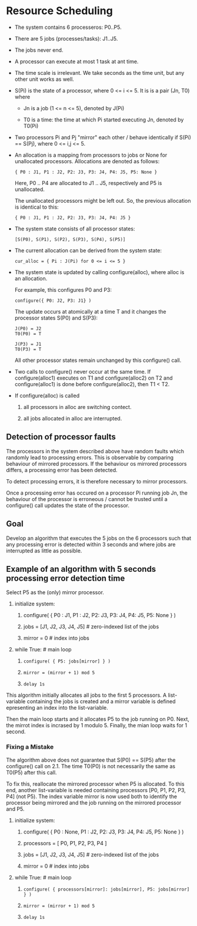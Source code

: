 # Resource Scheduling

- The system contains 6 processeros: P0..P5.

- There are 5 jobs (processes/tasks): J1..J5.

- The jobs never end.

- A processor can execute at most 1 task at ant time.

- The time scale is irrelevant. We take seconds as the time unit, but
  any other unit works as well.

- S(Pi) is the state of a processor, where 0 <= i <= 5. It is
  is a pair (Jn, T0) where

  - Jn is a job (1 <= n <= 5), denoted by J(Pi)
  
  - T0 is a time: the time at which Pi started executing Jn, denoted
    by T0(Pi)

- Two processors Pi and Pj "mirror" each other / behave identically if
  S(Pi) == S(Pj), where 0 <= i,j <= 5.

- An allocation is a mapping from processors to jobs or None for
  unallocated processors. Allocations are denoted as follows:
  
      { P0 : J1, P1 : J2, P2: J3, P3: J4, P4: J5, P5: None }
  
  Here, P0 .. P4 are allocated to J1 .. J5, respectively and P5 is
  unallocated.

  The unallocated processors might be left out. So, the previous
  allocation is identical to this:
  
      { P0 : J1, P1 : J2, P2: J3, P3: J4, P4: J5 }
 
- The system state consists of all processor states:

      [S(P0), S(P1), S(P2), S(P3), S(P4), S(P5)]

- The current allocation can be derived from the system state:

      cur_alloc = { Pi : J(Pi) for 0 <= i <= 5 }
  
- The system state is updated by calling configure(alloc), where alloc
  is an allocation.
  
  For example, this configures P0 and P3:
  
      configure({ P0: J2, P3: J1} )

  The update occurs at atomically at a time T and it changes the
  processor states S(P0) and S(P3):
  
      J(P0) = J2
      T0(P0) = T
	  
	  J(P3) = J1
	  T0(P3) = T
	  
  All other processor states remain unchanged by this configure() call.

- Two calls to configure() never occur at the same time. If
  configure(alloc1) executes on T1 and configure(alloc2) on T2 and
  configure(alloc1) is done before configure(alloc2), then T1 < T2.

- If configure(alloc) is called

  1. all processors in alloc are switching contect.
  
  2. all jobs allocated in alloc are interrupted.


## Detection of processor faults

The processors in the system described above have random faults which
randomly lead to processing errors. This is observable by comparing
behaviour of mirrored processors. If the behaviour os mirrored
processors differs, a processing error has been detected.

To detect processing errors, it is therefore necessary to mirror
processors.

Once a processing error has occured on a processor Pi running job Jn,
the behaviour of the processor is erroneous / cannot be trusted until
a configure() call updates the state of the processor.


## Goal

Develop an algorithm that executes the 5 jobs on the 6 processors such
that any processing error is detected within 3 seconds and where jobs
are interrupted as little as possible.


## Example of an algorithm with 5 seconds processing error detection time

Select P5 as the (only) mirror processor.

1. initialize system:

   1. configure( { P0 : J1, P1 : J2, P2: J3, P3: J4, P4: J5, P5: None } )

   2. jobs = [J1, J2, J3, J4, J5]  # zero-indexed list of the jobs

   3. mirror = 0  # index into jobs 
	   
2. while True:  # main loop

   1.     configure( { P5: jobs[mirror] } )

   2.     mirror = (mirror + 1) mod 5

   3.     delay 1s

This algorithm initially allocates all jobs to the first 5
processors. A list-variable containing the jobs is created and a
mirror variable is defined epresenting an index into the
list-variable.

Then the main loop starts and it allocates P5 to the job running on
P0. Next, the mirrot index is incrased by 1 modulo 5. Finally, the
mian loop waits for 1 second.

### Fixing a Mistake

The algorithm above does not guarantee that S(P0) == S(P5) after the
configure() call on 2.1. The time T0(P0) is not necessarily the same
as T0(P5) after this call.

To fix this, reallocate the mirrored processor when P5 is
allocated. To this end, another list-variable is needed containing
processors [P0, P1, P2, P3, P4] (not P5). The index variable mirror is
now used both to identify the processor being mirrored and the job
running on the mirrored processor and P5.

1. initialize system:

   1. configure( { P0 : None, P1 : J2, P2: J3, P3: J4, P4: J5, P5: None } )
   
   2. processors = [ P0, P1, P2, P3, P4 ]

   3. jobs = [J1, J2, J3, J4, J5]  # zero-indexed list of the jobs

   4. mirror = 0  # index into jobs 
	   
2. while True:  # main loop

   1.     configure( { processors[mirror]: jobs[mirror], P5: jobs[mirror] } )

   2.     mirror = (mirror + 1) mod 5

   3.     delay 1s

